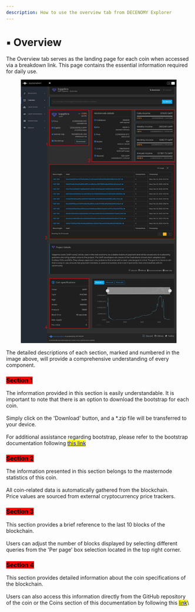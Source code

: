 ```yaml
---
description: How to use the overview tab from DECENOMY Explorer
---
```


# ▪ Overview

The Overview tab serves as the landing page for each coin when accessed via a breakdown link. This page contains the essential information required for daily use.

<figure><img src="../../.gitbook/assets/Explorer Overview_v1.jpg" alt=""><figcaption></figcaption></figure>

The detailed descriptions of each section, marked and numbered in the image above, will provide a comprehensive understanding of every component.



### <mark style="background-color:red;">**Section 1**</mark>

The information provided in this section is easily understandable. It is important to note that there is an option to download the bootstrap for each coin.\
\
Simply click on the 'Download' button, and a \*.zip file will be transferred to your device.\
\
For additional assistance regarding bootstrap, please refer to the bootstrap documentation following [<mark style="color:blue;">this link</mark>](../decenomy-wallet/fast-sync-with-a-bootstrap.md)

### <mark style="background-color:red;">Section 2</mark>

The information presented in this section belongs to the masternode statistics of this coin.\
\
All coin-related data is automatically gathered from the blockchain.\
Price values are sourced from external cryptocurrency price trackers.

### <mark style="background-color:red;">Section 3</mark>

This section provides a brief reference to the last 10 blocks of the blockchain.\
\
Users can adjust the number of blocks displayed by selecting different queries from the 'Per page' box selection located in the top right corner.

### <mark style="background-color:red;">Section 4</mark>

This section provides detailed information about the coin specifications of the blockchain.\
\
Users can also access this information directly from the GitHub repository of the coin or the Coins section of this documentation by following this [<mark style="color:blue;">link</mark>](../../coins/)\

